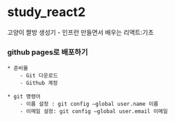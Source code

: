# study_react2
고양이 짤방 생성기 - 인프런 만들면서 배우는 리액트:기초

### github pages로 배포하기
    * 준비물
        - Git 다운로드
        - Github 계정

    * git 명령어
        - 이름 설정 : git config –global user.name 이름
        - 이메일 설정: git config –global user.email 이메일